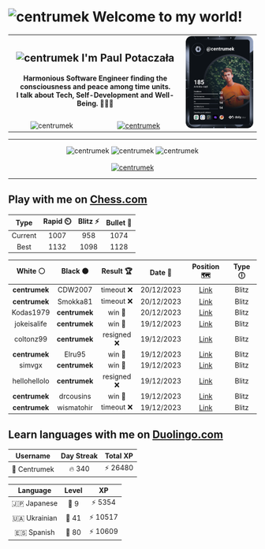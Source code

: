 <h1>
  <img
    src="https://emojis.slackmojis.com/emojis/images/1531849430/4246/blob-sunglasses.gif"
    width="30"
    alt="centrumek"
  />
  Welcome to my world!
</h1>

<table>
  <tbody>
    <tr>
      <td align="center" width="70%" colspan="2">
        <h2>
          <img
            src="https://raw.githubusercontent.com/MartinHeinz/MartinHeinz/master/wave.gif"
            width="30px"
            alt="centrumek"
          />
          I'm Paul Potaczała
        </h2>
        <h4>
          Harmonious Software Engineer finding the consciousness and peace among time units.
          <br/>
          I talk about Tech, Self-Development and Well-Being. 🌿🧘🚀
        </h4>
      </td>
      <td width="30%" rowspan="2">
        <a href="https://app.daily.dev/centrumek">
          <img
            src="./devcard.svg"
            alt="centrumek"
          />
        </a>
      </td>
    </tr>
    <tr align="center">
      <td>
        <img
          src="https://komarev.com/ghpvc/?username=centrumek&label=visitors&color=0e75b6&style=flat"
          alt="centrumek"
        >
      </td>
      <td>
        <a href="https://stackoverflow.com/users/14496012/centrumek">
          <img
            src="https://stackoverflow.com/users/flair/14496012.png?theme=dark"
            alt="centrumek"
          >
        </a>
      </td>
    </tr>
  </tbody>
</table>

---
<div align="center">
  <img 
    src="https://github-readme-stats.vercel.app/api?username=centrumek&show_icons=true&count_private=true&theme=dark&hide_border=true&hide=issues,contribs&bg_color=00000000"
    alt="centrumek"
  />
  <img
    src="https://github-readme-stats.vercel.app/api/top-langs/?username=centrumek&layout=compact&hide_border=true&theme=dark&bg_color=00000000&langs_count=6&exclude_repo=air-statistic-app"
    alt="centrumek"
  />
  <img 
    src="https://github-readme-streak-stats.herokuapp.com?user=centrumek&theme=dark&hide_border=true&background=FFFFFF00"
    alt="centrumek"
  />
  <br/>
  <br/>
  <a href="https://www.buymeacoffee.com/centrumek">
    <img
      src="https://cdn.buymeacoffee.com/buttons/v2/default-orange.png"
      height="50"
      width="210"
      alt="centrumek"
    />
  </a>
</div>

---

## Play with me on [Chess.com](https://www.chess.com/member/centrumek)

<div align="center">
<!--START_SECTION:chessStats-->
<!-- Automatically generated with https://github.com/Balastrong/chess-stats-action -->

| Type | Rapid ⏲️ | Blitz ⚡ | Bullet 🔫 |
|:---:|:---:|:---:|:---:|
| Current | 1007 | 958 | 1074 |
| Best | 1132 | 1098 | 1128 |

| White ⚪ | Black ⚫ | Result 🏆 | Date 📅 | Position 🗺️ | Type 🕕 |
|:---:|:---:|:---:|:---:|:---:|:---:|
| **centrumek** | CDW2007 | timeout ❌ | 20/12/2023 | <a href="http://www.ee.unb.ca/cgi-bin/tervo/fen.pl?select=2k5/8/8/1K6/8/1pqP4/8/8 w - -">Link</a> | Blitz |
| **centrumek** | Smokka81 | timeout ❌ | 20/12/2023 | <a href="http://www.ee.unb.ca/cgi-bin/tervo/fen.pl?select=8/3b2k1/1p1p1qp1/1P5p/P7/8/8/1K6 w - -">Link</a> | Blitz |
| Kodas1979 | **centrumek** | win 🥇 | 20/12/2023 | <a href="http://www.ee.unb.ca/cgi-bin/tervo/fen.pl?select=1r6/5k2/8/4b3/4P3/4K1R1/PPP2P2/7r w - -">Link</a> | Blitz |
| jokeisalife | **centrumek** | win 🥇 | 19/12/2023 | <a href="http://www.ee.unb.ca/cgi-bin/tervo/fen.pl?select=1q2k2r/2r2p2/2P1p2p/R2p2p1/3P4/1p2PQ2/5PPP/6K1 w k -">Link</a> | Blitz |
| coltonz99 | **centrumek** | resigned ❌ | 19/12/2023 | <a href="http://www.ee.unb.ca/cgi-bin/tervo/fen.pl?select=2Q5/3Q4/K7/6k1/6P1/8/8/8 b - -">Link</a> | Blitz |
| **centrumek** | Elru95 | win 🥇 | 19/12/2023 | <a href="http://www.ee.unb.ca/cgi-bin/tervo/fen.pl?select=4R3/8/8/3B4/2Qk4/P5P1/2P4P/2K5 b - -">Link</a> | Blitz |
| simvgx | **centrumek** | win 🥇 | 19/12/2023 | <a href="http://www.ee.unb.ca/cgi-bin/tervo/fen.pl?select=4q1k1/6n1/p1p1pR1Q/2P1P1p1/6P1/7P/1P4PK/3r1n2 w - -">Link</a> | Blitz |
| hellohellolo | **centrumek** | resigned ❌ | 19/12/2023 | <a href="http://www.ee.unb.ca/cgi-bin/tervo/fen.pl?select=8/5k2/8/1p6/p4P2/K7/P1P4R/4R3 b - -">Link</a> | Blitz |
| **centrumek** | drcousins | win 🥇 | 19/12/2023 | <a href="http://www.ee.unb.ca/cgi-bin/tervo/fen.pl?select=rn1qkbnr/ppp1p1pp/5p2/3p1B2/3P4/4P3/PPP2PPP/RNBQK1NR b KQkq -">Link</a> | Blitz |
| **centrumek** | wismatohir | timeout ❌ | 19/12/2023 | <a href="http://www.ee.unb.ca/cgi-bin/tervo/fen.pl?select=8/8/3pk3/1b5K/8/R7/8/8 w - -">Link</a> | Blitz |

<!--END_SECTION:chessStats-->
</div>

## Learn languages with me on [Duolingo.com](https://www.duolingo.com/profile/Centrumek)

<div align="center">
<!--START_SECTION:duolingoStats-->
<!-- Automatically generated with https://github.com/centrumek/duolingo-readme-stats-->

| Username | Day Streak | Total XP |
|:---:|:---:|:---:|
| 👤 Centrumek | 🔥 340 | ⚡ 26480 |

| Language | Level | XP |
|:---:|:---:|:---:|
| 🇯🇵 Japanese | 👑 9 | ⚡ 5354 |
| 🇺🇦 Ukrainian | 👑 41 | ⚡ 10517 |
| 🇪🇸 Spanish | 👑 80 | ⚡ 10609 |

<!--END_SECTION:duolingoStats-->
</div>
<!--
**centrumek/centrumek** is a ✨ _special_ ✨ repository because its `README.md` (this file) appears on your GitHub profile.

Here are some ideas to get you started:

- 🔭 I’m currently working on ...
- 🌱 I’m currently learning ...
- 👯 I’m looking to collaborate on ...
- 🤔 I’m looking for help with ...
- 💬 Ask me about ...
- 📫 How to reach me: ...
- 😄 Pronouns: ...
- ⚡ Fun fact: ...
-->

